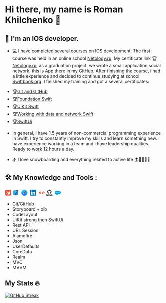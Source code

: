# Hi there, my name is Roman Khilchenko :wave:

## :link: I'm an IOS developer.
- :computer: I have completed several courses on IOS development. The first course was held in an online school [Netology.ru](https://netology.ru). My certificate link :trophy: [Netology.ru](https://netology.ru/backend/api/user/programs/24899/pdf_certificate), as a graduation project, we wrote a small application social network, this is App there in my GitHub. After finishing the course, i had a little experience and decided to continue studying at school [Swiftbook.org](https://swiftbook.org). I finished my training and got a several certificates:
* :trophy:[Git and GitHub](https://swiftbook.org/courses/224/certificate/4556?language=en)
* :trophy:[Foundation Swift](https://swiftbook.org/courses/425/certificate/4556?language=en)
* :trophy:[UiKit Swift](https://swiftbook.org/courses/429/certificate/4556?language=en)
* :trophy:[Working with data and network Swift](https://swiftbook.org/courses/430/certificate/4556?language=en)
* :trophy:[SwiftUi](https://swiftbook.org/courses/428/certificate/4556?language=en)

- In general, i have 1,5 years of non-commercial programming experience in Swift. I try to constantly improve my skills and learn something new. I have experience working in a team and i have leadership qualities. Ready to work 12 hours a day.

* :snowboarder: I love snowboarding and everything related to active life :surfer::weight_lifting_man::biking_man:
## :hammer_and_wrench: My Knowledge and Tools :
<img src="https://github.com/devicons/devicon/blob/master/icons/swift/swift-original.svg" title="SWIFT" alt="SWIFT" width="20" height="20"/>&nbsp;<img src="https://github.com/devicons/devicon/blob/master/icons/xcode/xcode-original.svg" title="XCODE" alt="XCODE" width="20" height="20"/>&nbsp;
<img src="https://github.com/devicons/devicon/blob/master/icons/safari/safari-original.svg" title="SAFARI" alt="SAFARI" width="20" height="20"/>&nbsp;
<img src="https://github.com/devicons/devicon/blob/master/icons/linkedin/linkedin-original.svg" title="LINKEDIN" alt="LINKEDIN" width="20" height="20"/>&nbsp;
<img src="https://github.com/devicons/devicon/blob/master/icons/git/git-plain-wordmark.svg" title="GIT" alt="GIT" width="20" height="20"/>&nbsp;<img src="https://github.com/devicons/devicon/blob/master/icons/github/github-original-wordmark.svg" title="GITHUB" alt="GITHUB" width="20" height="20" />&nbsp;
<img src="https://github.com/devicons/devicon/blob/master/icons/salesforce/salesforce-original.svg" title="SALESFORCE" alt="SALESFORCE" width="20" height="20" />&nbsp;
* Git/GitHub                                                          
* Storyboard + xib
* CodeLayout
* UiKit strong then SwiftUi        
* Rest API          
* URL Session
* Alamofire
* Json
* UserDefaults
* CoreData
* Realm
* MVC
* MVVM

## My Stats :fire:
[![GitHub Streak](http://github-readme-streak-stats.herokuapp.com?user=extrimelife&theme=dark&currStreakNum=DD2727)](https://git.io/streak-stats)
